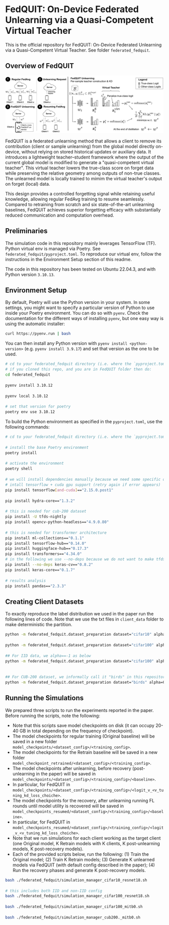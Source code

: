 # FedQUIT: On-Device Federated Unlearning via a Quasi-Competent Virtual Teacher
This is the official repository for FedQUIT: On-Device Federated Unlearning via a Quasi-Competent Virtual Teacher.
See folder `federated_fedquit`.

## Overview of FedQUIT
![Visualization of FedQUIT method](federated_fedquit/img/virtual_teacher.jpg)

FedQUIT is a federated unlearning method that allows a client to remove its contribution
(client or sample unlearning) from the global model directly on-device, without relying on stored historical updates or 
auxiliary data. It introduces a lightweight teacher–student framework where the output of the
current global model is modified to generate a "quasi-competent virtual teacher".
This virtual teacher lowers the true-class score on forget data 
while preserving the relative geometry among outputs of non-true classes.
The unlearned model is locally trained to mimim the virtual teacher's output on forget (local) data.

This design provides a controlled forgetting signal while retaining useful knowledge, 
allowing regular FedAvg training to resume seamlessly. Compared to retraining from scratch 
and six state-of-the-art unlearning baselines, FedQUIT achieves superior forgetting efficacy 
with substantially reduced communication and computation overhead.

## Preliminaries
The simulation code in this repository mainly leverages TensorFlow (TF). 
Python virtual env is managed via Poetry.
See `federated_fedquit/pyproject.toml`. To reproduce our virtual env,
follow the instructions in the Environment Setup section of this readme.

The code in this repository has been tested on Ubuntu 22.04.3,
and with Python version `3.10.13`.

## Environment Setup
By default, Poetry will use the Python version in your system. 
In some settings, you might want to specify a particular version of Python 
to use inside your Poetry environment. You can do so with `pyenv`. 
Check the documentation for the different ways of installing `pyenv`,
but one easy way is using the automatic installer:

```bash
curl https://pyenv.run | bash
```
You can then install any Python version with `pyenv install <python-version>`
(e.g. `pyenv install 3.9.17`) and set that version as the one to be used. 
```bash
# cd to your federated_fedquit directory (i.e. where the `pyproject.toml` is)
# if you cloned this repo, and you are in FedQUIT folder then do:
cd federated_fedquit

pyenv install 3.10.12

pyenv local 3.10.12

# set that version for poetry
poetry env use 3.10.12
```
To build the Python environment as specified in the `pyproject.toml`, use the following commands:
```bash
# cd to your federated_fedquit directory (i.e. where the `pyproject.toml` is)

# install the base Poetry environment
poetry install

# activate the environment
poetry shell

# we will install dependencies manually because we need some specific ones
# intall tensorflow + cuda gpu support (retry again if error appears)
pip install tensorflow[and-cuda]=="2.15.0.post1"

pip install hydra-core=="1.3.2"

# this is needed for cub-200 dataset
pip install -U tfds-nightly
pip install opencv-python-headless=="4.9.0.80"

# this is needed for transformer architecture
pip install ml-collections=="0.1.1"
pip install tensorflow-hub=="0.14.0"
pip install huggingface-hub=="0.17.3"
pip install transformers=="4.34.0"
# in the following we use --no-deps because we do not want to make tfds updated
pip install --no-deps keras-cv=="0.8.2"
pip install keras-core=="0.1.7"

# results analysis
pip install pandas=="2.3.3"
```

## Creating Client Datasets
To exactly reproduce the label distribution we used in the paper run the following lines of code.
Note that we use the txt files in `client_data` folder to make deterministic the partition.

```bash
python -m federated_fedquit.dataset_preparation dataset="cifar10" alpha=0.3 total_clients=10

python -m federated_fedquit.dataset_preparation dataset="cifar100" alpha=0.1 total_clients=10

## For IID data, we alpha==-1 as below
python -m federated_fedquit.dataset_preparation dataset="cifar100" alpha=-1 total_clients=10


## For CUB-200 dataset, we informally call it "birds" in this repository
python -m federated_fedquit.dataset_preparation dataset="birds" alpha=0.1 total_clients=10
```

## Running the Simulations
We prepared three scripts to run the experiments reported in the paper.
Before running the scripts, note the following:
* Note that this scripts save model checkpoints on disk (it can occupy 20-40 GB in total depending on the frequency of checkpoint).
* The model checkpoints for regular training (Original baseline) will be saved in a new folder `model_checkpoints/<dataset_config>/<training_config>`.
* The model checkpoints for the Retrain baseline will be saved in a new folder `model_checkpoint_retrained/<dataset_config>/<training_config>`. 
* The model checkpoints after unlearning, before recovery (post-unlearning in the paper) will be saved in `model_checkpoints/<dataset_config>/<training_config>/<baseline>`.
* In particular, for FedQUIT in `model_checkpoints/<dataset_config>/<training_config>/<logit_v_<v_tuning_kd_loss_choiche>`.
* The model checkpoints for the recovery, after unlearning running FL rounds until model utility is recovered will be saved in `model_checkpoints_resumed/<dataset_config>/<training_config>/<baseline>`.
* In particular, for FedQUIT in `model_checkpoints_resumed/<dataset_config>/<training_config>/<logit_v_<v_tuning_kd_loss_choiche>`.
* Note that we run simulations for each client working as the target client (one Original model, K Retrain models with K clients, K post-unlearning models, K post-recovery models).
* Each of the provided scripts below, run the following: (1) Train the Original model; (2) Train K Retrain models; (3) Generate K unlearned models via FedQUIT (with default config described in the paper); (4) Run the recovery phases and generate K post-recovery models.
```bash
bash ./federated_fedquit/simulation_manager_cifar10_resnet18.sh

# this includes both IID and non-IID config
bash ./federated_fedquit/simulation_manager_cifar100_resnet18.sh

bash ./federated_fedquit/simulation_manager_cifar100_mitb0.sh

bash ./federated_fedquit/simulation_manager_cub200._mitb0.sh
```

